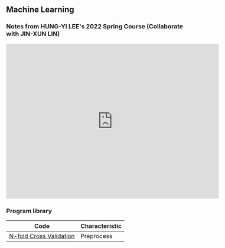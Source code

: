 ## Machine Learning
### Notes from HUNG-YI LEE's 2022 Spring Course (Collaborate with JIN-XUN LIN)
<iframe src="https://slides.com/spiderzoomx/deck-e7901d/embed" width="576" height="420" title="Machine Learning" scrolling="no" frameborder="0" webkitallowfullscreen mozallowfullscreen allowfullscreen></iframe>

### Program library

|Code| Characteristic|
|-|-|
|[N-fold Cross Validation](ML/Nfold.md)|Preprocess|
